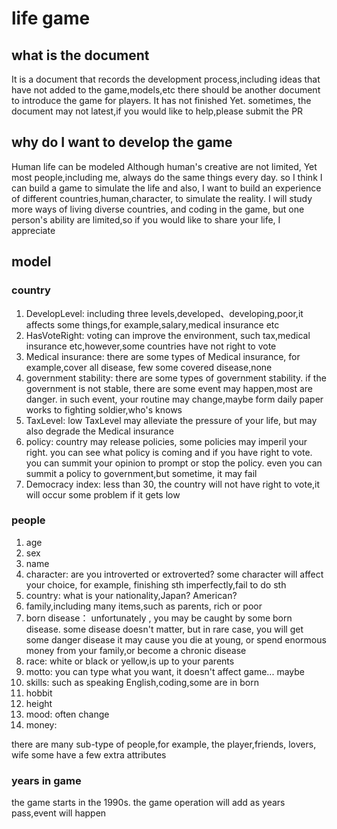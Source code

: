 # life game

## what is the document
It is a document that records the development process,including ideas that have not added to the game,models,etc
there should be another document to introduce the game for players.
It has not finished Yet.
sometimes, the document may not latest,if you would like to help,please submit the PR


## why do I want to develop the game 
 Human life can be modeled
 Although human's creative are not limited, Yet most people,including me, always do the same things every day.
 so I think I can build a game to simulate the life
 and also, I want to build an experience of different countries,human,character, to simulate the reality. 
 I will study more  ways of living diverse countries, and coding in the game,
 but one person's ability are limited,so if you would like to share your life, I appreciate

## model
### country
1. DevelopLevel: including three levels,developed、developing,poor,it affects some things,for example,salary,medical insurance etc
2. HasVoteRight: voting can improve the environment, such tax,medical insurance etc,however,some countries have not right to vote 
3. Medical insurance: there are some types of Medical insurance, for example,cover all disease, few some covered disease,none
4. government stability:  there are some types of government stability.
   if the government is not stable, there are some event may happen,most are danger.
   in such event, your routine may change,maybe form  daily paper works to fighting soldier,who's knows
5. TaxLevel: low TaxLevel may alleviate the pressure of your life, but may also degrade the Medical insurance
6. policy: country may release policies, some policies may imperil your right. 
   you can see what policy is coming
   and if you have right to vote. you can summit your opinion to prompt or stop the policy.
   even you can summit a policy to government,but sometime, it may fail
7. Democracy index: less than 30, the country will not have right to vote,it will occur some problem if it gets low   


### people
1. age
2. sex
3. name   
3. character:
are you introverted or extroverted?
some character will affect your choice, for example, finishing sth imperfectly,fail to do sth
4. country: what is your nationality,Japan? American?
5. family,including many items,such as parents, rich or poor
6. born disease：
   unfortunately , you may be caught by some born disease. 
   some disease doesn't matter, but in rare case, you will get some danger disease
   it may cause you die at young, or spend enormous money from your family,or become a chronic disease 
7. race: white or black or yellow,is up to your parents
8. motto: you can type what you want, it doesn't affect game... maybe
9. skills: such as speaking English,coding,some are in born
10. hobbit
11. height
12. mood: often change
13. money:

there are many sub-type of people,for example, the player,friends, lovers, wife
some have a few extra attributes

### years in game
 the game starts in the 1990s. the game operation will add as years pass,event will happen 





 